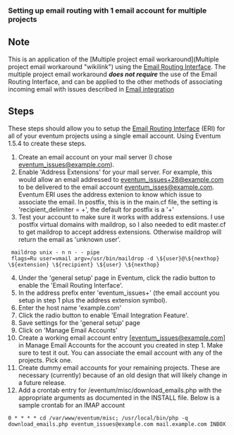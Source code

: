 ### Setting up email routing with 1 email account for multiple projects

## Note ##

This is an application of the [Multiple project email workaround](Multiple project email workaround "wikilink") using the [Email Routing Interface](Email-Routing-Interface.md). The multiple project email workaround ***does not require*** the use of the Email Routing Interface, and can be applied to the other methods of associating incoming email with issues described in [Email integration](Email-integration.md)

Steps
-----

These steps should allow you to setup the [Email Routing Interface](Email-Routing-Interface.md) (ERI) for all of your eventum projects using a single email account.
Using Eventum 1.5.4 to create these steps.
1) Create an email account on your mail server (I chose eventum_issues@example.com).
2) Enable 'Address Extensions' for your mail server. For example, this would allow an email addressed to eventum_issues+28@example.com to be delivered to the email account eventum_isses@example.com. Eventum ERI uses the address extenion to know which issue to associate the email.
 In postfix, this is in the main.cf file, the setting is 'recipient_delimiter = +', the default for postfix is a '+'
3) Test your account to make sure it works with address extensions. I use postfix virtual domains with maildrop, so I also needed to edit master.cf to get maildrop to accept address extensions. Otherwise maildrop will return the email as 'unknown user'.
```text
 maildrop unix - n n - - pipe
 flags=Ru user=vmail argv=/usr/bin/maildrop -d \${user}@\${nexthop} \${extension} \${recipient} \${user} \${nexthop}
```
4) Under the 'general setup' page in Eventum, click the radio button to enable the 'Email Routing Interface'.
5) In the address prefix enter 'eventum_issues+' (the email account you setup in step 1 plus the address extension symbol).
6) Enter the host name 'example.com'
7) Click the radio button to enable 'Email Integration Feature'.
8) Save settings for the 'general setup' page
9) Click on 'Manage Email Accounts'
10) Create a working email account entry [eventum_issues@example.com] in Manage Email Accounts for the account you created in step 1. Make sure to test it out. You can associate the email account with any of the projects. Pick one.
11) Create dummy email accounts for your remaining projects. These are necessary (currently) because of an old design that will likely change in a future release.
12) Add a crontab entry for /eventum/misc/download_emails.php with the appropriate arguments as documented in the INSTALL file. Below is a sample crontab for an IMAP account
```text
0 * * * * cd /var/www/eventum/misc; /usr/local/bin/php -q download_emails.php eventum_issues@example.com mail.example.com INBOX
```
